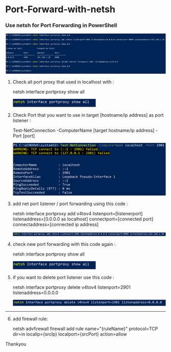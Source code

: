 # Port-Forward-with-netsh
### Use netsh for Port Forwarding in PowerShell
   
   <img src=/img/PortForward.png></img>


1.  Check all port proxy that used in localhost with :

    netsh interface portproxy show all

    <img src=/img/showall.png></img>


2.  Check Port that you want to use in target [hostname/ip address] as port listener : 

    Test-NetConnection -ComputerName [target hostname/ip address] -Port [port]

    <img src=/img/check.png></img>
    
    
3.  add net port listener / port forwarding using this code :

    netsh interface portproxy add v4tov4 listenport=[listenerport] listenaddress=[0.0.0.0 as localhost] connectport=[connected port] connectaddress=[connected ip address]

    <img src=/img/add.png></img>


4.  check new port forwarding with this code again :

    netsh interface portproxy show all

    <img src=/img/showall.png></img>
    
    
5.  if you want to delete port listener use this code :

    netsh interface portproxy delete v4tov4 listenport=2901 listenaddress=0.0.0.0

    <img src=/img/delete.png></img>
    
----------------------------- 
6. add firewall rule:

   netsh advfirewall firewall add rule name="{ruleName}" protocol=TCP dir=in localip={srcIp} localport={srcPort} action=allow   
    
Thankyou
